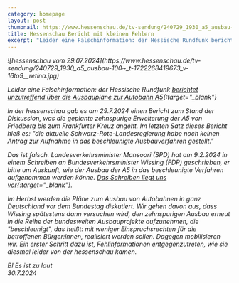 ```yaml
---
category: homepage
layout: post
thumbnail: https://www.hessenschau.de/tv-sendung/240729_1930_a5_ausbau-100~_t-1722268419673_v-16to9__retina.jpg
title: Hessenschau Bericht mit kleinen Fehlern
excerpt: "Leider eine Falschinformation: der Hessische Rundfunk berichtet unzutreffend über die Ausbaupläne zur Autobahn A5"
---
```


<em class="small left">
![hessenschau vom 29.07.2024](https://www.hessenschau.de/tv-sendung/240729_1930_a5_ausbau-100~_t-1722268419673_v-16to9__retina.jpg)

Leider eine Falschinformation: der Hessische Rundfunk [berichtet unzutreffend über die Ausbaupläne zur Autobahn A5](https://www.hessenschau.de/tv-sendung/a5--geplanter-ausbau-auf-zehn-spuren,video-199896.html){:target="_blank"}

In der hessenschau gab es am 29.7.2024 einen Bericht zum Stand der Diskussion, was die geplante zehnspurige Erweiterung der A5 von Friedberg bis zum Frankfurter Kreuz angeht. Im letzten Satz dieses Bericht hieß es: "die aktuelle Schwarz-Rote-Landesregierung habe noch keinen Antrag zur Aufnahme in das beschleunigte Ausbauverfahren gestellt."

Das ist falsch. Landesverkehrsminister Mansoori (SPD) hat am 9.2.2024 in einem Schreiben an Bundesverkehrsminister Wissing (FDP) geschrieben, er bitte um Auskunft, wie der Ausbau der A5 in das beschleunigte Verfahren aufgenommen werden könne. [Das Schreiben liegt uns vor](/assets/2024-07-31/Schreiben-Mansoori-an-Wissing.jpeg){:target="_blank"}.

Im Herbst werden die Pläne zum Ausbau von Autobahnen in ganz Deutschland vor dem Bundestag diskutiert. Wir gehen davon aus, dass Wissing spätestens dann versuchen wird, den zehnspurigen Ausbau erneut in die Reihe der bundesweiten Ausbauprojekte aufzunehmen, die "beschleunigt", das heißt: mit weniger Einspruchsrechten für die betroffenen Bürger:innen, realisiert werden sollen. Dagegen mobilisieren wir. Ein erster Schritt dazu ist, Fehlinformationen entgegenzutreten, wie sie diesmal leider von der hessenschau kamen.

BI Es ist zu laut\
30.7.2024
